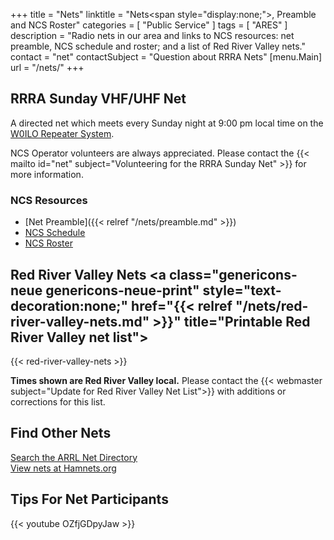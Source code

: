 +++
title = "Nets"
linktitle = "Nets<span style=\"display:none;\">, Preamble and NCS Roster</span>"
categories = [ "Public Service" ]
tags = [ "ARES" ]
description = "Radio nets in our area and links to NCS resources: net preamble, NCS schedule and roster; and a list of Red River Valley nets."
contact = "net"
contactSubject = "Question about RRRA Nets"
[menu.Main]
url = "/nets/"
+++
## RRRA Sunday VHF/UHF Net

A directed net which meets every Sunday
night at 9:00 pm local time on the
[W0ILO Repeater System](/radios/#w0ilo). 

NCS Operator volunteers are always appreciated. Please contact
the {{< mailto id="net" subject="Volunteering for the RRRA Sunday Net" >}} for more information.

### NCS Resources

* [Net Preamble]({{< relref "/nets/preamble.md" >}})
* [NCS Schedule](/dates/ncs-schedule/)
* [NCS Roster](/ncs/)

## Red River Valley Nets <a class="genericons-neue genericons-neue-print" style="text-decoration:none;" href="{{< relref "/nets/red-river-valley-nets.md" >}}" title="Printable Red River Valley net list"></a>

{{< red-river-valley-nets >}}

<span class="genericons-neue genericons-neue-warning"></span>
**Times shown are Red River Valley local.**
Please contact the {{< webmaster subject="Update for Red River Valley Net List">}} with additions or corrections for
this list.

## Find Other Nets

<span class="genericons-neue genericons-neue-link"></span> [Search the ARRL Net Directory](http://www.arrl.org/resources/nets/client/netsearch.html)<br>
<span class="genericons-neue genericons-neue-link"></span> [View nets at Hamnets.org](https://www.hamnets.org/?timezone=America%2FChicago&gridsquare=EN16)

## Tips For Net Participants

{{< youtube OZfjGDpyJaw >}}
